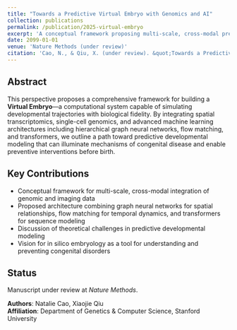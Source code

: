 ```yaml
---
title: "Towards a Predictive Virtual Embryo with Genomics and AI"
collection: publications
permalink: /publication/2025-virtual-embryo
excerpt: 'A conceptual framework proposing multi-scale, cross-modal predictive modeling of embryonic development using hierarchical graph neural networks, flow matching, and transformers to enable in silico embryology and congenital disease prediction.'
date: 2099-01-01
venue: 'Nature Methods (under review)'
citation: 'Cao, N., & Qiu, X. (under review). &quot;Towards a Predictive Virtual Embryo with Genomics and AI.&quot; <i>Nature Methods</i>.'
---
```


## Abstract

This perspective proposes a comprehensive framework for building a **Virtual Embryo**—a computational system capable of simulating developmental trajectories with biological fidelity. By integrating spatial transcriptomics, single-cell genomics, and advanced machine learning architectures including hierarchical graph neural networks, flow matching, and transformers, we outline a path toward predictive developmental modeling that can illuminate mechanisms of congenital disease and enable preventive interventions before birth.

## Key Contributions

- Conceptual framework for multi-scale, cross-modal integration of genomic and imaging data
- Proposed architecture combining graph neural networks for spatial relationships, flow matching for temporal dynamics, and transformers for sequence modeling
- Discussion of theoretical challenges in predictive developmental modeling
- Vision for in silico embryology as a tool for understanding and preventing congenital disorders

## Status

Manuscript under review at *Nature Methods*.

**Authors**: Natalie Cao, Xiaojie Qiu  
**Affiliation**: Department of Genetics & Computer Science, Stanford University
